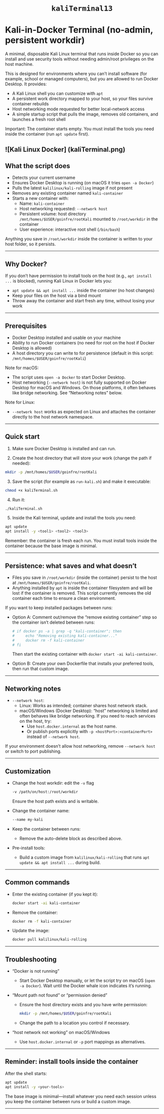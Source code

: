 <div align="center">

# ``kaliTerminal13``

</div>

# Kali-in-Docker Terminal (no-admin, persistent workdir)

A minimal, disposable Kali Linux terminal that runs inside Docker so you can install and use security tools without needing admin/root privileges on the host machine.

This is designed for environments where you can’t install software (for example, school or managed computers), but you are allowed to run Docker Desktop. It provides:

- A Kali Linux shell you can customize with `apt`
- A persistent work directory mapped to your host, so your files survive container rebuilds
- Host networking mode requested for better local-network access
- A simple startup script that pulls the image, removes old containers, and launches a fresh root shell

Important: The container starts empty. You must install the tools you need inside the container (run `apt update` first).

![Kali Linux Docker] (kaliTerminal.png)
---

## What the script does

- Detects your current username
- Ensures Docker Desktop is running (on macOS it tries `open -a Docker`)
- Pulls the latest `kalilinux/kali-rolling` image if not present
- Removes any existing container named `kali-container`
- Starts a new container with:
  - Name: `kali-container`
  - Host networking requested: `--network host`
  - Persistent volume: host directory `/mnt/homes/$USER/goinfre/rootKali` mounted to `/root/workdir` in the container
  - User experience: interactive root shell (`/bin/bash`)

Anything you save in `/root/workdir` inside the container is written to your host folder, so it persists.

---

## Why Docker?

If you don’t have permission to install tools on the host (e.g., `apt install ...` is blocked), running Kali Linux in Docker lets you:

- `apt update && apt install ...` inside the container (no host changes)
- Keep your files on the host via a bind mount
- Throw away the container and start fresh any time, without losing your work

---

## Prerequisites

- Docker Desktop installed and usable on your machine
- Ability to run Docker containers (no need for root on the host if Docker Desktop is allowed)
- A host directory you can write to for persistence (default in this script: `/mnt/homes/$USER/goinfre/rootKali`)

Note for macOS:
- The script uses `open -a Docker` to start Docker Desktop.
- Host networking (`--network host`) is not fully supported on Docker Desktop for macOS and Windows. On those platforms, it often behaves like bridge networking. See “Networking notes” below.

Note for Linux:
- `--network host` works as expected on Linux and attaches the container directly to the host network namespace.

---

## Quick start

1) Make sure Docker Desktop is installed and can run.

2) Create the host directory that will store your work (change the path if needed):
```bash
mkdir -p /mnt/homes/$USER/goinfre/rootKali
```

3) Save the script (for example as `run-kali.sh`) and make it executable:
```bash
chmod +x kaliTerminal.sh
```

4) Run it:
```bash
./kaliTerminal.sh
```

5) Inside the Kali terminal, update and install the tools you need:
```bash
apt update
apt install -y <tool1> <tool2> <tool3>
```

Remember: the container is fresh each run. You must install tools inside the container because the base image is minimal.

---

## Persistence: what saves and what doesn’t

- Files you save in `/root/workdir` (inside the container) persist to the host at `/mnt/homes/$USER/goinfre/rootKali`.
- Anything installed by `apt` is inside the container filesystem and will be lost if the container is removed. This script currently removes the old container each time to ensure a clean environment.

If you want to keep installed packages between runs:
- Option A: Comment out/remove the “remove existing container” step so the container isn’t deleted between runs:
  ```bash
  # if docker ps -a | grep -q "kali-container"; then
  #     echo "Removing existing kali-container..."
  #     docker rm -f kali-container
  # fi
  ```
  Then start the existing container with `docker start -ai kali-container`.

- Option B: Create your own Dockerfile that installs your preferred tools, then run that custom image.

---

## Networking notes

- `--network host`:
  - Linux: Works as intended; container shares host network stack.
  - macOS/Windows (Docker Desktop): “host” networking is limited and often behaves like bridge networking. If you need to reach services on the host, try:
    - Use `host.docker.internal` as the host name.
    - Or publish ports explicitly with `-p <hostPort>:<containerPort>` instead of `--network host`.

If your environment doesn’t allow host networking, remove `--network host` or switch to port publishing.

---

## Customization

- Change the host workdir: edit the `-v` flag
  ```bash
  -v /path/on/host:/root/workdir
  ```
  Ensure the host path exists and is writable.

- Change the container name:
  ```bash
  --name my-kali
  ```

- Keep the container between runs:
  - Remove the auto-delete block as described above.

- Pre-install tools:
  - Build a custom image from `kalilinux/kali-rolling` that runs `apt update && apt install ...` during build.

---

## Common commands

- Enter the existing container (if you kept it):
  ```bash
  docker start -ai kali-container
  ```

- Remove the container:
  ```bash
  docker rm -f kali-container
  ```

- Update the image:
  ```bash
  docker pull kalilinux/kali-rolling
  ```

---

## Troubleshooting

- “Docker is not running”
  - Start Docker Desktop manually, or let the script try on macOS (`open -a Docker`). Wait until the Docker whale icon indicates it’s running.

- “Mount path not found” or “permission denied”
  - Ensure the host directory exists and you have write permission:
    ```bash
    mkdir -p /mnt/homes/$USER/goinfre/rootKali
    ```
  - Change the path to a location you control if necessary.

- “host network not working” on macOS/Windows
  - Use `host.docker.internal` or `-p` port mappings as alternatives.

---

## Reminder: install tools inside the container

After the shell starts:
```bash
apt update
apt install -y <your-tools>
```

The base image is minimal—install whatever you need each session unless you keep the container between runs or build a custom image.

---
